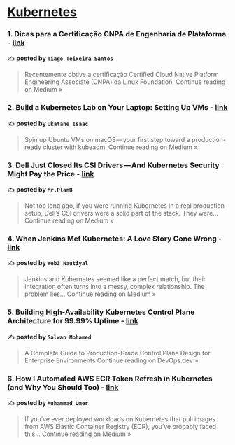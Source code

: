 
<h1><a href=https://medium.com/tag/kubernetes/recommended target="_blank" rel="noopener noreferrer">Kubernetes</a></h1>
<h3>1. Dicas para a Certificação CNPA de Engenharia de Plataforma - <a href="https://medium.com/@tiagots86/dicas-para-a-certifica%C3%A7%C3%A3o-cnpa-de-engenharia-de-plataforma-914888791173?source=rss------kubernetes-5" target="_blank" rel="noopener noreferrer">link</a></h3>

✍️ **posted by `Tiago Teixeira Santos`**

<blockquote>Recentemente obtive a certificação Certified Cloud Native Platform Engineering Associate (CNPA) da Linux Foundation.
Continue reading on Medium »</blockquote>

<h3>2. Build a Kubernetes Lab on Your Laptop: Setting Up VMs - <a href="https://medium.com/@ukatanetech/build-a-kubernetes-lab-on-your-laptop-setting-up-vms-8cba3e7f4197?source=rss------kubernetes-5" target="_blank" rel="noopener noreferrer">link</a></h3>

✍️ **posted by `Ukatane Isaac`**

<blockquote>Spin up Ubuntu VMs on macOS — your first step toward a production-ready cluster with kubeadm.
Continue reading on Medium »</blockquote>

<h3>3. Dell Just Closed Its CSI Drivers — And Kubernetes Security Might Pay the Price - <a href="https://medium.com/@PlanB./dell-just-closed-its-csi-drivers-and-kubernetes-security-might-pay-the-price-5075ffb30855?source=rss------kubernetes-5" target="_blank" rel="noopener noreferrer">link</a></h3>

✍️ **posted by `Mr.PlanB`**

<blockquote>Not too long ago, if you were running Kubernetes in a real production setup, Dell’s CSI drivers were a solid part of the stack. They were…
Continue reading on Medium »</blockquote>

<h3>4. When Jenkins Met Kubernetes: A Love Story Gone Wrong - <a href="https://web3nautiyal.medium.com/when-jenkins-met-kubernetes-a-love-story-gone-wrong-7f46d5822979?source=rss------kubernetes-5" target="_blank" rel="noopener noreferrer">link</a></h3>

✍️ **posted by `Web3 Nautiyal`**

<blockquote>Jenkins and Kubernetes seemed like a perfect match, but their integration often turns into a messy, complex relationship. The problem lies…
Continue reading on Medium »</blockquote>

<h3>5. Building High-Availability Kubernetes Control Plane Architecture for 99.99% Uptime - <a href="https://blog.devops.dev/building-high-availability-kubernetes-control-plane-architecture-for-99-99-uptime-dc1de0e3fc15?source=rss------kubernetes-5" target="_blank" rel="noopener noreferrer">link</a></h3>

✍️ **posted by `Salwan Mohamed`**

<blockquote>A Complete Guide to Production-Grade Control Plane Design for Enterprise Environments
Continue reading on DevOps.dev »</blockquote>

<h3>6.  How I Automated AWS ECR Token Refresh in Kubernetes (and Why You Should Too) - <a href="https://medium.com/@business.umer1/how-i-automated-aws-ecr-token-refresh-in-kubernetes-and-why-you-should-too-6ffcff9cde3e?source=rss------kubernetes-5" target="_blank" rel="noopener noreferrer">link</a></h3>

✍️ **posted by `Muhammad Umer`**

<blockquote>If you’ve ever deployed workloads on Kubernetes that pull images from AWS Elastic Container Registry (ECR), you’ve probably faced this…
Continue reading on Medium »</blockquote>

